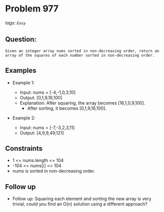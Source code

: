 # Problem 977
###### tags: `Easy`

## Question:
```
Given an integer array nums sorted in non-decreasing order, return an array of the squares of each number sorted in non-decreasing order.
```

## Examples
* Example 1:
	* Input: nums = [-4,-1,0,3,10]
	* Output: [0,1,9,16,100]
	* Explanation: After squaring, the array becomes [16,1,0,9,100].
		* After sorting, it becomes [0,1,9,16,100].

* Example 2:
	* Input: nums = [-7,-3,2,3,11]
	* Output: [4,9,9,49,121]

## Constraints
* 1 <= nums.length <= 104
* -104 <= nums[i] <= 104
* nums is sorted in non-decreasing order.

## Follow up

* Follow up: Squaring each element and sorting the new array is very trivial, could you find an O(n) solution using a different approach?

